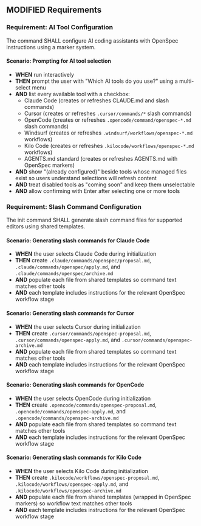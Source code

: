## MODIFIED Requirements
### Requirement: AI Tool Configuration
The command SHALL configure AI coding assistants with OpenSpec instructions using a marker system.
#### Scenario: Prompting for AI tool selection
- **WHEN** run interactively
- **THEN** prompt the user with "Which AI tools do you use?" using a multi-select menu
- **AND** list every available tool with a checkbox:
  - Claude Code (creates or refreshes CLAUDE.md and slash commands)
  - Cursor (creates or refreshes `.cursor/commands/*` slash commands)
  - OpenCode (creates or refreshes `.opencode/command/openspec-*.md` slash commands)
  - Windsurf (creates or refreshes `.windsurf/workflows/openspec-*.md` workflows)
  - Kilo Code (creates or refreshes `.kilocode/workflows/openspec-*.md` workflows)
  - AGENTS.md standard (creates or refreshes AGENTS.md with OpenSpec markers)
- **AND** show "(already configured)" beside tools whose managed files exist so users understand selections will refresh content
- **AND** treat disabled tools as "coming soon" and keep them unselectable
- **AND** allow confirming with Enter after selecting one or more tools

### Requirement: Slash Command Configuration
The init command SHALL generate slash command files for supported editors using shared templates.

#### Scenario: Generating slash commands for Claude Code
- **WHEN** the user selects Claude Code during initialization
- **THEN** create `.claude/commands/openspec/proposal.md`, `.claude/commands/openspec/apply.md`, and `.claude/commands/openspec/archive.md`
- **AND** populate each file from shared templates so command text matches other tools
- **AND** each template includes instructions for the relevant OpenSpec workflow stage

#### Scenario: Generating slash commands for Cursor
- **WHEN** the user selects Cursor during initialization
- **THEN** create `.cursor/commands/openspec-proposal.md`, `.cursor/commands/openspec-apply.md`, and `.cursor/commands/openspec-archive.md`
- **AND** populate each file from shared templates so command text matches other tools
- **AND** each template includes instructions for the relevant OpenSpec workflow stage

#### Scenario: Generating slash commands for OpenCode
- **WHEN** the user selects OpenCode during initialization
- **THEN** create `.opencode/commands/openspec-proposal.md`, `.opencode/commands/openspec-apply.md`, and `.opencode/commands/openspec-archive.md`
- **AND** populate each file from shared templates so command text matches other tools
- **AND** each template includes instructions for the relevant OpenSpec workflow stage

#### Scenario: Generating slash commands for Kilo Code
- **WHEN** the user selects Kilo Code during initialization
- **THEN** create `.kilocode/workflows/openspec-proposal.md`, `.kilocode/workflows/openspec-apply.md`, and `.kilocode/workflows/openspec-archive.md`
- **AND** populate each file from shared templates (wrapped in OpenSpec markers) so workflow text matches other tools
- **AND** each template includes instructions for the relevant OpenSpec workflow stage

